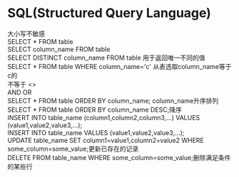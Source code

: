 # SQL(Structured Query Language)  

大小写不敏感  
SELECT * FROM table  
SELECT column_name FROM table  
SELECT DISTINCT column_name FROM table 用于返回唯一不同的值  
SELECT * FROM table WHERE column_name='c' 从表选取column_name等于c的  
不等于 <>  
AND OR  
SELECT * FROM table ORDER BY column_name; column_name升序排列  
SELECT * FROM table ORDER BY column_name DESC;降序  
INSERT INTO table_name (column1,column2,column3,...) VALUES (value1,value2,value3,...);  
INSERT INTO table_name VALUES (value1,value2,value3,...);  
UPDATE table_name SET column1=value1,column2=value2 WHERE some_column=some_value;更新已存在的记录  
DELETE FROM table_name WHERE some_column=some_value;删除满足条件的某些行  

